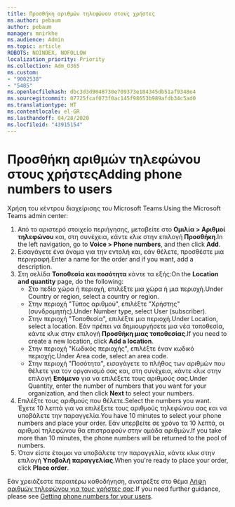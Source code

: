 ```yaml
---
title: Προσθήκη αριθμών τηλεφώνου στους χρήστες
ms.author: pebaum
author: pebaum
manager: mnirkhe
ms.audience: Admin
ms.topic: article
ROBOTS: NOINDEX, NOFOLLOW
localization_priority: Priority
ms.collection: Adm_O365
ms.custom:
- "9002538"
- "5485"
ms.openlocfilehash: dbc3d3d9048730e709373e104345db51af9348e4
ms.sourcegitcommit: 07725fcaf073f0ac145f98653b989afdb34c5ad0
ms.translationtype: HT
ms.contentlocale: el-GR
ms.lasthandoff: 04/28/2020
ms.locfileid: "43915154"
---
```

# <a name="adding-phone-numbers-to-users"></a><span data-ttu-id="2f709-102">Προσθήκη αριθμών τηλεφώνου στους χρήστες</span><span class="sxs-lookup"><span data-stu-id="2f709-102">Adding phone numbers to users</span></span>

<span data-ttu-id="2f709-103">Χρήση του κέντρου διαχείρισης του Microsoft Teams:</span><span class="sxs-lookup"><span data-stu-id="2f709-103">Using the Microsoft Teams admin center:</span></span>

1. <span data-ttu-id="2f709-104">Από το αριστερό στοιχείο περιήγησης, μεταβείτε στο **Ομιλία > Αριθμοί τηλεφώνου** και, στη συνέχεια, κάντε κλικ στην επιλογή **Προσθήκη**.</span><span class="sxs-lookup"><span data-stu-id="2f709-104">In the left navigation, go to **Voice > Phone numbers**, and then click **Add**.</span></span>
2. <span data-ttu-id="2f709-105">Εισαγάγετε ένα όνομα για την εντολή και, εάν θέλετε, προσθέστε μια περιγραφή.</span><span class="sxs-lookup"><span data-stu-id="2f709-105">Enter a name for the order and if you want, add a description.</span></span>
3. <span data-ttu-id="2f709-106">Στη σελίδα **Τοποθεσία και ποσότητα** κάντε τα εξής:</span><span class="sxs-lookup"><span data-stu-id="2f709-106">On the **Location and quantity** page, do the following:</span></span>
    - <span data-ttu-id="2f709-107">Στο πεδίο χώρα ή περιοχή, επιλέξτε μια χώρα ή μια περιοχή.</span><span class="sxs-lookup"><span data-stu-id="2f709-107">Under Country or region, select a country or region.</span></span>
    - <span data-ttu-id="2f709-108">Στην περιοχή "Τύπος αριθμού", επιλέξτε "Χρήστης" (συνδρομητής).</span><span class="sxs-lookup"><span data-stu-id="2f709-108">Under Number type, select User (subscriber).</span></span>
    - <span data-ttu-id="2f709-109">Στην περιοχή "Τοποθεσία", επιλέξτε μια περιοχή.</span><span class="sxs-lookup"><span data-stu-id="2f709-109">Under Location, select a location.</span></span> <span data-ttu-id="2f709-110">Εάν πρέπει να δημιουργήσετε μια νέα τοποθεσία, κάντε κλικ στην επιλογή **Προσθήκη μιας τοποθεσίας**.</span><span class="sxs-lookup"><span data-stu-id="2f709-110">If you need to create a new location, click **Add a location**.</span></span>
    - <span data-ttu-id="2f709-111">Στην περιοχή "Κωδικός περιοχής", επιλέξτε έναν κωδικό περιοχής.</span><span class="sxs-lookup"><span data-stu-id="2f709-111">Under Area code, select an area code.</span></span>
    - <span data-ttu-id="2f709-112">Στην περιοχή "Ποσότητα", εισαγάγετε το πλήθος των αριθμών που θέλετε για τον οργανισμό σας και, στη συνέχεια, κάντε κλικ στην επιλογή **Επόμενο** για να επιλέξετε τους αριθμούς σας.</span><span class="sxs-lookup"><span data-stu-id="2f709-112">Under Quantity, enter the number of numbers that you want for your organization, and then click **Next** to select your numbers.</span></span>
4. <span data-ttu-id="2f709-113">Επιλέξτε τους αριθμούς που θέλετε.</span><span class="sxs-lookup"><span data-stu-id="2f709-113">Select the numbers you want.</span></span> <span data-ttu-id="2f709-114">Έχετε 10 λεπτά για να επιλέξετε τους αριθμούς τηλεφώνου σας και να υποβάλετε την παραγγελία.</span><span class="sxs-lookup"><span data-stu-id="2f709-114">You have 10 minutes to select your phone numbers and place your order.</span></span> <span data-ttu-id="2f709-115">Εάν υπερβείτε σε χρόνο τα 10 λεπτά, οι αριθμοί τηλεφώνου θα επιστραφούν στην ομάδα αριθμών.</span><span class="sxs-lookup"><span data-stu-id="2f709-115">If you take more than 10 minutes, the phone numbers will be returned to the pool of numbers.</span></span>
5. <span data-ttu-id="2f709-116">Όταν είστε έτοιμοι να υποβάλετε την παραγγελία, κάντε κλικ στην επιλογή **Υποβολή παραγγελίας**.</span><span class="sxs-lookup"><span data-stu-id="2f709-116">When you're ready to place your order, click **Place order**.</span></span>

<span data-ttu-id="2f709-117">Εάν χρειάζεστε περαιτέρω καθοδήγηση, ανατρέξτε στο θέμα [Λήψη αριθμών τηλεφώνου για τους χρήστες σας](https://docs.microsoft.com/microsoftteams/getting-phone-numbers-for-your-users).</span><span class="sxs-lookup"><span data-stu-id="2f709-117">If you need further guidance, please see [Getting phone numbers for your users](https://docs.microsoft.com/microsoftteams/getting-phone-numbers-for-your-users).</span></span>
